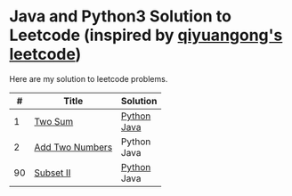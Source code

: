 # Java and Python3 Solution to Leetcode (inspired by [qiyuangong's leetcode](https://github.com/qiyuangong/leetcode))

Here are my solution to leetcode problems. 

| # | Title | Solution |
|---| ----- | -------- |
| 1 | [Two Sum](https://leetcode.com/problems/two-sum/) | [Python](https://github.com/gzhang71/Leetcode/blob/master/python/venv/Scripts/TwoSum.py) <br> [Java](https://github.com/gzhang71/Leetcode/blob/master/java/src/TwoSum.java) |
| 2 | [Add Two Numbers](https://leetcode.com/problems/add-two-numbers/) | Python <br> Java | 
| 90 | [Subset II](https://leetcode.com/problems/subsets-ii/) | [Python](https://github.com/gzhang71/Leetcode/blob/master/python/venv/Scripts/SubsetsII.py) <br> Java | 
